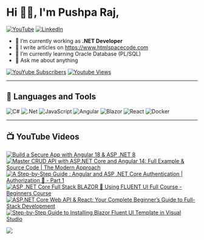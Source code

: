 # Hi 👋🏻, I'm Pushpa Raj,
[![YouTube](https://img.shields.io/youtube/channel/subscribers/UC1k41FltPIePF9yrWR-GKZw?style=social)](https://youtube.com/@codewithpushpa)
 [![LinkedIn](https://img.shields.io/badge/LinkedIn-%230077B5.svg?logo=linkedin&logoColor=white)](https://linkedin.com/in/pushpa-raj-dangi)


- 🔭 I’m currently working as **.NET Developer**
- 📝 I write articles on <a href="https://www.htmlspacecode.com/">https://www.htmlspacecode.com</a>
- 🌱 I’m currently learning Oracle Database (PL/SQL)
- 💬 Ask me about anything

[![YouYube Subscribers](https://custom-icon-badges.demolab.com/youtube/channel/subscribers/UC1k41FltPIePF9yrWR-GKZw?color=%23E05D44&label=SUBSCRIBE&logo=video&logoColor=white&style=for-the-badge&labelColor=CE4630)](https://www.youtube.com/@codewithpushpa?sub_confirmation=1) [![Youtube Views](https://custom-icon-badges.demolab.com/youtube/channel/views/UC1k41FltPIePF9yrWR-GKZw?color=%23E1AD0E&logo=eye&logoColor=white&style=for-the-badge&labelColor=C79600)](https://www.youtube.com/@codewithpushpa)

---
## 🧰 Languages and Tools
![C#](https://img.shields.io/badge/c%23-%23239120.svg?style=flat&logo=c-sharp&logoColor=white) ![.Net](https://img.shields.io/badge/.NET-5C2D91?style=flat&logo=.net&logoColor=white) ![JavaScript](https://img.shields.io/badge/javascript-%23323330.svg?style=flat&logo=javascript&logoColor=%23F7DF1E) ![Angular](https://img.shields.io/badge/angular-blue?style=flat&logo=angular&logoColor=white)  ![Blazor](https://img.shields.io/badge/blazor-purple?style=flat&logo=blazor&logoColor=white) ![React](https://img.shields.io/badge/react-black?style=flat&logo=react&logoColor=white) ![Docker](https://img.shields.io/badge/docker-%230db7ed.svg?style=flat&logo=docker&logoColor=white)

---
## 📺 YouTube Videos

<!-- BEGIN YOUTUBE-CARDS -->
[![Build a Secure App with Angular 18 & ASP .NET 8](https://ytcards.demolab.com/?id=onDirBCVed8&title=Build+a+Secure+App+with+Angular+18+%26+ASP+.NET+8&lang=en&timestamp=1711196356&background_color=%230d1117&title_color=%23ffffff&stats_color=%23dedede&max_title_lines=1&width=250&border_radius=5 "Build a Secure App with Angular 18 & ASP .NET 8")](https://www.youtube.com/watch?v=onDirBCVed8)
[![Master CRUD API with ASP.NET Core and Angular 14: Full Example & Source Code | The Modern Approach](https://ytcards.demolab.com/?id=WxkI70w-bwY&title=Master+CRUD+API+with+ASP.NET+Core+and+Angular+14%3A+Full+Example+%26+Source+Code+%7C+The+Modern+Approach&lang=en&timestamp=1703516453&background_color=%230d1117&title_color=%23ffffff&stats_color=%23dedede&max_title_lines=1&width=250&border_radius=5 "Master CRUD API with ASP.NET Core and Angular 14: Full Example & Source Code | The Modern Approach")](https://www.youtube.com/watch?v=WxkI70w-bwY)
[![A Step-by-Step Guide : Angular and ASP .NET Core  Authentication | Authorization  🔐  - Part 1](https://ytcards.demolab.com/?id=Wit8nv1ZorQ&title=A+Step-by-Step+Guide+%3A+Angular+and+ASP+.NET+Core++Authentication+%7C+Authorization++%F0%9F%94%90++-+Part+1&lang=en&timestamp=1708089347&background_color=%230d1117&title_color=%23ffffff&stats_color=%23dedede&max_title_lines=1&width=250&border_radius=5 "A Step-by-Step Guide : Angular and ASP .NET Core  Authentication | Authorization  🔐  - Part 1")](https://www.youtube.com/watch?v=Wit8nv1ZorQ)
[![ASP .NET Core Full Stack BLAZOR 🚀 Using FLUENT UI Full Course - Beginners  Course](https://ytcards.demolab.com/?id=wuyHRnpXpgM&title=ASP+.NET+Core+Full+Stack+BLAZOR+%F0%9F%9A%80+Using+FLUENT+UI+Full+Course+-+Beginners++Course&lang=en&timestamp=1702150419&background_color=%230d1117&title_color=%23ffffff&stats_color=%23dedede&max_title_lines=1&width=250&border_radius=5 "ASP .NET Core Full Stack BLAZOR 🚀 Using FLUENT UI Full Course - Beginners  Course")](https://www.youtube.com/watch?v=wuyHRnpXpgM)
[![ASP.NET Core Web API & React: Your Complete Beginner’s Guide to Full-Stack Development](https://ytcards.demolab.com/?id=QC-XXwsDguw&title=ASP.NET+Core+Web+API+%26+React%3A+Your+Complete+Beginner%E2%80%99s+Guide+to+Full-Stack+Development&lang=en&timestamp=1705669461&background_color=%230d1117&title_color=%23ffffff&stats_color=%23dedede&max_title_lines=1&width=250&border_radius=5 "ASP.NET Core Web API & React: Your Complete Beginner’s Guide to Full-Stack Development")](https://www.youtube.com/watch?v=QC-XXwsDguw)
[![Step-by-Step Guide to Installing Blazor Fluent UI Template in Visual Studio](https://ytcards.demolab.com/?id=GGETOtoGqrQ&title=Step-by-Step+Guide+to+Installing+Blazor+Fluent+UI+Template+in+Visual+Studio&lang=en&timestamp=1701742133&background_color=%230d1117&title_color=%23ffffff&stats_color=%23dedede&max_title_lines=1&width=250&border_radius=5 "Step-by-Step Guide to Installing Blazor Fluent UI Template in Visual Studio")](https://www.youtube.com/watch?v=GGETOtoGqrQ)
<!-- END YOUTUBE-CARDS -->

![](https://visitor-badge.laobi.icu/badge?page_id=pushpa-raj-dangi)

</p>

